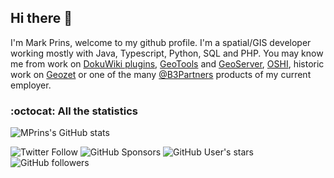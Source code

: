 ## Hi there 👋

I'm Mark Prins, welcome to my github profile. I'm a spatial/GIS developer working mostly with Java, Typescript, Python, SQL and PHP. You may know me from work on [DokuWiki plugins](https://github.com/mprins?tab=repositories&q=dokuwiki-plugin&type=&language=&sort=), [GeoTools](https://github.com/geotools/geotools) and [GeoServer](https://github.com/geoserver/geoserver), [OSHI](https://github.com/oshi/oshi), historic work on [Geozet](https://github.com/geozet) or one of the many [@B3Partners](https://github.com/B3Partners) products of my current employer.

<!--
**mprins/mprins** is a ✨ _special_ ✨ repository because its `README.md` (this file) appears on your GitHub profile.

Here are some ideas to get you started:

- 🔭 I’m currently working on ...
- 🌱 I’m currently learning ...
- 👯 I’m looking to collaborate on ...
- 🤔 I’m looking for help with ...
- 💬 Ask me about ...
- 📫 How to reach me: ...
- 😄 Pronouns: ...
- ⚡ Fun fact: ...
-->

### :octocat: All the statistics

<!-- https://github.com/anuraghazra/github-readme-stats -->

![MPrins's GitHub stats](https://github-readme-stats.vercel.app/api?username=mprins&count_private=true&show_icons=true&hide_title=true)
<!--
![Top languages](https://github-readme-stats.vercel.app/api/top-langs/?username=mprins&layout=compact&count_private=true&show_icons=true&hide_title=true&langs_count=10)
-->


![Twitter Follow](https://img.shields.io/twitter/follow/mprins?style=social)
![GitHub Sponsors](https://img.shields.io/github/sponsors/mprins?style=social)
![GitHub User's stars](https://img.shields.io/github/stars/mprins?style=social)
![GitHub followers](https://img.shields.io/github/followers/mprins?style=social)
